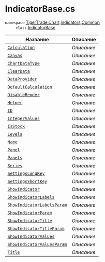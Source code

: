 
# IndicatorBase.cs
`namespace` [TigerTrade.Chart](../../../../TigerTrade.Chart.md).[Indicators](../../../../TigerTrade.Chart/Indicators.md).[Common](../../../../TigerTrade.Chart/Indicators/Common.md)  
&nbsp;&nbsp;&nbsp;&nbsp;&nbsp;&nbsp;&nbsp;&nbsp;&nbsp;`class` [IndicatorBase](../IndicatorBase.cs.md)

| Название | Описание |
| --- | --- |
| [`Calculation`](./Свойства/Calculation.md) | *Описание* |
| [`Canvas`](./Свойства/Canvas.md) | *Описание* |
| [`ChartDataType`](./Свойства/ChartDataType.md) | *Описание* |
| [`ClearData`](./Свойства/ClearData.md) | *Описание* |
| [`DataProvider`](./Свойства/DataProvider.md) | *Описание* |
| [`DefaultCalculation`](./Свойства/DefaultCalculation.md) | *Описание* |
| [`DisableRender`](./Свойства/DisableRender.md) | *Описание* |
| [`Helper`](./Свойства/Helper.md) | *Описание* |
| [`ID`](./Свойства/ID.md) | *Описание* |
| [`IntegerValues`](./Свойства/IntegerValues.md) | *Описание* |
| [`IsStock`](./Свойства/IsStock.md) | *Описание* |
| [`Levels`](./Свойства/Levels.md) | *Описание* |
| [`Name`](./Свойства/Name.md) | *Описание* |
| [`Panel`](./Свойства/Panel.md) | *Описание* |
| [`Panels`](./Свойства/Panels.md) | *Описание* |
| [`Series`](./Свойства/Series.md) | *Описание* |
| [`SettingsLongKey`](./Свойства/SettingsLongKey.md) | *Описание* |
| [`SettingsShortKey`](./Свойства/SettingsShortKey.md) | *Описание* |
| [`ShowIndicator`](./Свойства/ShowIndicator.md) | *Описание* |
| [`ShowIndicatorLabels`](./Свойства/ShowIndicatorLabels.md) | *Описание* |
| [`ShowIndicatorLabelsParam`](./Свойства/ShowIndicatorLabelsParam.md) | *Описание* |
| [`ShowIndicatorParam`](./Свойства/ShowIndicatorParam.md) | *Описание* |
| [`ShowIndicatorTitle`](./Свойства/ShowIndicatorTitle.md) | *Описание* |
| [`ShowIndicatorTitleParam`](./Свойства/ShowIndicatorTitleParam.md) | *Описание* |
| [`ShowIndicatorValues`](./Свойства/ShowIndicatorValues.md) | *Описание* |
| [`ShowIndicatorValuesParam`](./Свойства/ShowIndicatorValuesParam.md) | *Описание* |
| [`Title`](./Свойства/Title.md) | *Описание* |
